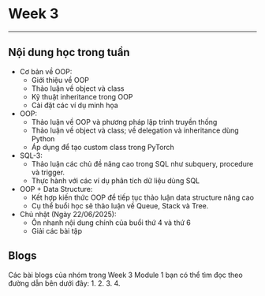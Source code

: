 # Week 3

---

## Nội dung học trong tuần

- Cơ bản về OOP:
    - Giới thiệu về OOP
    - Thảo luận về object và class
    - Kỹ thuật inheritance trong OOP
    - Cài đặt các ví dụ minh họa
- OOP:
    - Thảo luận về OOP và phương pháp lập trình truyền thống
    - Thảo luận về object và class; về delegation và inheritance dùng Python
    - Áp dụng để tạo custom class trong PyTorch
- SQL-3:
    - Thảo luận các chủ đề nâng cao trong SQL như subquery, procedure và trigger.
    - Thực hành với các ví dụ phân tích dữ liệu dùng SQL
- OOP + Data Structure:
    - Kết hợp kiến thức OOP để tiếp tục thảo luận data structure nâng cao
    - Cụ thể buổi học sẽ thảo luận về Queue, Stack và Tree.
- Chủ nhật (Ngày 22/06/2025):
    - Ôn nhanh nội dung chính của buổi thứ 4 và thứ 6
    - Giải các bài tập

## Blogs
Các bài blogs của nhóm trong Week 3 Module 1 bạn có thể tìm đọc theo đường dẫn bên dưới đây:
1. 
2. 
3. 
4. 
